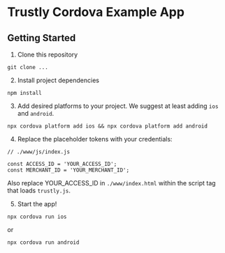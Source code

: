 # Trustly Cordova Example App

## Getting Started

1. Clone this repository

```
git clone ...
```
2. Install project dependencies

```
npm install
```

3. Add desired platforms to your project. We suggest at least adding `ios` and `android`.
```
npx cordova platform add ios && npx cordova platform add android
```

4. Replace the placeholder tokens with your credentials:
```
// ./www/js/index.js

const ACCESS_ID = 'YOUR_ACCESS_ID';
const MERCHANT_ID = 'YOUR_MERCHANT_ID';
```
Also replace YOUR_ACCESS_ID in `./www/index.html` within the script tag that loads `trustly.js`.

5. Start the app!
```
npx cordova run ios
```
or
```
npx cordova run android
```